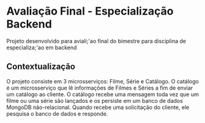 # Avaliação Final - Especialização Backend 
Projeto desenvolvido para aviali;'ao final do bimestre para disciplina de especializa;'ao em backend

## Contextualização
O projeto consiste em 3 microsserviços: Filme, Série e Catálogo. O catálogo é um microsserviço que lê informações de Filmes e Séries a fim de enviar um catálogo ao cliente. O catálogo recebe uma mensagem toda vez que um filme ou uma série são lançados e os persiste em um banco de dados MongoDB não-relacional. Quando recebe uma solicitação do cliente, ele pesquisa o banco de dados e responde.
